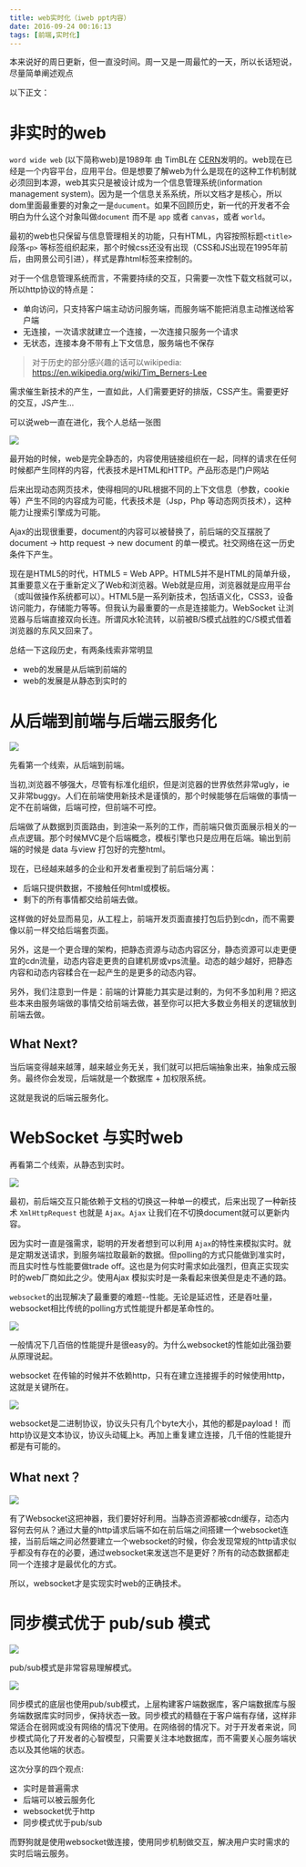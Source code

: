 ```yaml
---
title: web实时化（iweb ppt内容）
date: 2016-09-24 00:16:13
tags: [前端,实时化]
---
```


本来说好的周日更新，但一直没时间。周一又是一周最忙的一天，所以长话短说，尽量简单阐述观点

以下正文：

# 非实时的web

`word wide web` (以下简称web)是1989年 由 TimBL在 [CERN](https://en.wikipedia.org/wiki/CERN)发明的。web现在已经是一个内容平台，应用平台。但是想要了解web为什么是现在的这种工作机制就必须回到本源，web其实只是被设计成为一个信息管理系统(information management system)。因为是一个信息关系系统，所以文档才是核心，所以dom里面最重要的对象之一是`ducument`。如果不回顾历史，新一代的开发者不会明白为什么这个对象叫做`document` 而不是 `app` 或者 `canvas`，或者 `world`。

最初的web也只保留与信息管理相关的功能，只有HTML，内容按照标题`<title>` 段落`<p>` 等标签组织起来，那个时候css还没有出现（CSS和JS出现在1995年前后，由网景公司引进），样式是靠html标签来控制的。

对于一个信息管理系统而言，不需要持续的交互，只需要一次性下载文档就可以，所以http协议的特点是：

* 单向访问，只支持客户端主动访问服务端，而服务端不能把消息主动推送给客户端
* 无连接，一次请求就建立一个连接，一次连接只服务一个请求
* 无状态，连接本身不带有上下文信息，服务端也不保存

> 对于历史的部分感兴趣的话可以wikipedia: https://en.wikipedia.org/wiki/Tim_Berners-Lee

需求催生新技术的产生，一直如此，人们需要更好的排版，CSS产生。需要更好的交互，JS产生...

可以说web一直在进化，我个人总结一张图

![](/img/ppt-realtime-2.png)
<!-- more --> 
最开始的时候，web是完全静态的，内容使用链接组织在一起，同样的请求在任何时候都产生同样的内容，代表技术是HTML和HTTP。产品形态是门户网站

后来出现动态网页技术，使得相同的URL根据不同的上下文信息（参数，cookie等）产生不同的内容成为可能，代表技术是（Jsp，Php 等动态网页技术），这种能力让搜索引擎成为可能。

Ajax的出现很重要，document的内容可以被替换了，前后端的交互摆脱了 document -> http request -> new document 的单一模式。社交网络在这一历史条件下产生。

现在是HTML5的时代，HTML5 = Web APP。HTML5并不是HTML的简单升级，其重要意义在于重新定义了Web和浏览器。Web就是应用，浏览器就是应用平台（或叫做操作系统都可以）。HTML5是一系列新技术，包括语义化，CSS3，设备访问能力，存储能力等等。但我认为最重要的一点是连接能力。WebSocket 让浏览器与后端直接双向长连。所谓风水轮流转，以前被B/S模式战胜的C/S模式借着浏览器的东风又回来了。

总结一下这段历史，有两条线索非常明显

* web的发展是从后端到前端的
* web的发展是从静态到实时的

# 从后端到前端与后端云服务化
![](/img/ppt-realtime-3.png)

先看第一个线索，从后端到前端。

当初,浏览器不够强大，尽管有标准化组织，但是浏览器的世界依然非常ugly，ie又非常buggy。人们在前端使用新技术是谨慎的，那个时候能够在后端做的事情一定不在前端做，后端可控，但前端不可控。

后端做了从数据到页面路由，到渲染一系列的工作，而前端只做页面展示相关的一点点逻辑。那个时候MVC是个后端概念，模板引擎也只是应用在后端。输出到前端的时候是 data 与view 打包好的完整html。

现在，已经越来越多的企业和开发者重视到了前后端分离：

* 后端只提供数据，不接触任何html或模板。
* 剩下的所有事情都交给前端去做。

这样做的好处显而易见，从工程上，前端开发页面直接打包后扔到cdn，而不需要像以前一样交给后端套页面。

另外，这是一个更合理的架构，把静态资源与动态内容区分，静态资源可以走更便宜的cdn流量，动态内容走更贵的自建机房或vps流量。动态的越少越好，把静态内容和动态内容糅合在一起产生的是更多的动态内容。

另外，我们注意到一件是：前端的计算能力其实是过剩的，为何不多加利用？把这些本来由服务端做的事情交给前端去做，甚至你可以把大多数业务相关的逻辑放到前端去做。

## What Next?

当后端变得越来越薄，越来越业务无关，我们就可以把后端抽象出来，抽象成云服务。最终你会发现，后端就是一个数据库 + 加权限系统。

这就是我说的后端云服务化。

# WebSocket 与实时web

再看第二个线索，从静态到实时。

![](/img/ppt-realtime-4.png)

最初，前后端交互只能依赖于文档的切换这一种单一的模式，后来出现了一种新技术 `XmlHttpRequest` 也就是 `Ajax`。`Ajax` 让我们在不切换document就可以更新内容。

因为实时一直是强需求，聪明的开发者想到可以利用 `Ajax`的特性来模拟实时。就是定期发送请求，到服务端拉取最新的数据。但polling的方式只能做到准实时，而且实时性与性能要做trade off。这也是为何实时需求如此强烈，但真正实现实时的web厂商如此之少。使用Ajax 模拟实时是一条看起来很美但是走不通的路。

`websocket`的出现解决了最重要的难题--性能。无论是延迟性，还是吞吐量，websocket相比传统的polling方式性能提升都是革命性的。

![](http://websocket.org/img/poll-ws-compare.gif)

一般情况下几百倍的性能提升是很easy的。为什么websocket的性能如此强劲要从原理说起。

websocket 在传输的时候并不依赖http，只有在建立连接握手的时候使用http，这就是关键所在。

![](/img/ppt-realtime-5.png)

websocket是二进制协议，协议头只有几个byte大小，其他的都是payload！ 而http协议是文本协议，协议头动辄上k。再加上重复建立连接，几千倍的性能提升都是有可能的。

## What next？

![](/img/ppt-realtime-6.png)

有了Websocket这把神器，我们要好好利用。当静态资源都被cdn缓存，动态内容何去何从？通过大量的http请求后端不如在前后端之间搭建一个websocket连接，当前后端之间必然要建立一个websocket的时候，你会发现常规的http请求似乎都没有存在的必要，通过websocket来发送岂不是更好？所有的动态数据都走同一个连接才是最优化的方式。

所以，websocket才是实现实时web的正确技术。

# 同步模式优于 pub/sub 模式

![](/img/ppt-realtime-7.png)

pub/sub模式是非常容易理解模式。

![](/img/ppt-realtime-8.png)

同步模式的底层也使用pub/sub模式，上层构建客户端数据库，客户端数据库与服务端数据库实时同步，保持状态一致。同步模式的精髓在于客户端有存储，这样非常适合在弱网或没有网络的情况下使用。在网络弱的情况下。对于开发者来说，同步模式简化了开发者的心智模型，只需要关注本地数据库，而不需要关心服务端状态以及其他端的状态。

这次分享的四个观点:

* 实时是普遍需求
* 后端可以被云服务化
* websocket优于http
* 同步模式优于pub/sub

而野狗就是使用websocket做连接，使用同步机制做交互，解决用户实时需求的实时后端云服务。